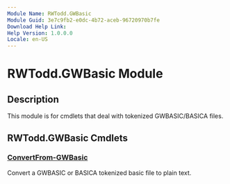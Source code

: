 ```yaml
---
Module Name: RWTodd.GWBasic
Module Guid: 3e7c9fb2-e0dc-4b72-aceb-96720970b7fe
Download Help Link: 
Help Version: 1.0.0.0
Locale: en-US
---
```


# RWTodd.GWBasic Module
## Description
This module is for cmdlets that deal with tokenized GWBASIC/BASICA files.

## RWTodd.GWBasic Cmdlets
### [ConvertFrom-GWBasic](ConvertFrom-GWBasic.md)
Convert a GWBASIC or BASICA tokenized basic file to plain text.

